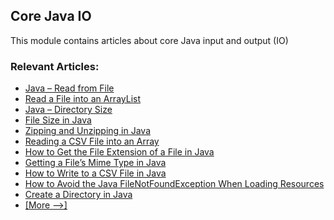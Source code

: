 ## Core Java IO

This module contains articles about core Java input and output (IO)

### Relevant Articles: 
- [Java – Read from File](https://www.baeldung.com/java-read-file)
- [Read a File into an ArrayList](https://www.baeldung.com/java-file-to-arraylist)
- [Java – Directory Size](https://www.baeldung.com/java-folder-size)
- [File Size in Java](https://www.baeldung.com/java-file-size)
- [Zipping and Unzipping in Java](https://www.baeldung.com/java-compress-and-uncompress)
- [Reading a CSV File into an Array](https://www.baeldung.com/java-csv-file-array)
- [How to Get the File Extension of a File in Java](https://www.baeldung.com/java-file-extension)
- [Getting a File’s Mime Type in Java](https://www.baeldung.com/java-file-mime-type)
- [How to Write to a CSV File in Java](https://www.baeldung.com/java-csv)
- [How to Avoid the Java FileNotFoundException When Loading Resources](https://www.baeldung.com/java-classpath-resource-cannot-be-opened)
- [Create a Directory in Java](https://www.baeldung.com/java-create-directory)
- [[More -->]](/core-java-modules/core-java-io-2)
